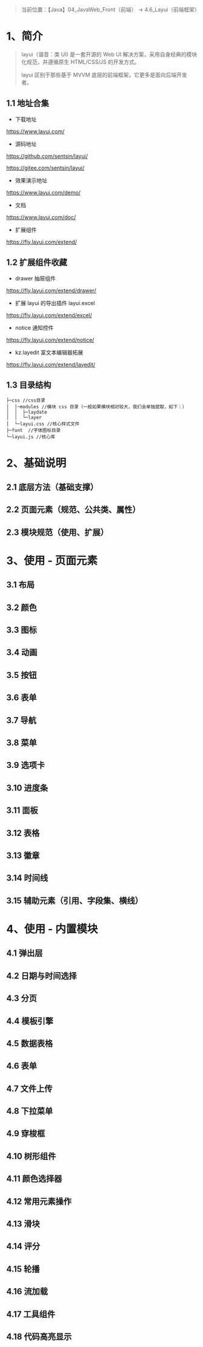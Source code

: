> 当前位置：【Java】04_JavaWeb_Front（前端） ->  4.6_Layui（前端框架）



# 1、简介

>layui（谐音：类 UI) 是一套开源的 Web UI 解决方案，采用自身经典的模块化规范，并遵循原生 HTML/CSS/JS 的开发方式。
>
>layui 区别于那些基于 MVVM 底层的前端框架，它更多是面向后端开发者。



## 1.1 地址合集

- 下载地址

https://www.layui.com/

- 源码地址

https://github.com/sentsin/layui/

https://gitee.com/sentsin/layui/

- 效果演示地址

https://www.layui.com/demo/

- 文档

https://www.layui.com/doc/

- 扩展组件

https://fly.layui.com/extend/



## 1.2 扩展组件收藏

- drawer 抽屉组件

https://fly.layui.com/extend/drawer/

- 扩展 layui 的导出插件 layui.excel 

https://fly.layui.com/extend/excel/

- notice 通知控件

https://fly.layui.com/extend/notice/

- kz.layedit 富文本编辑器拓展

https://fly.layui.com/extend/layedit/



## 1.3 目录结构

```
├─css //css目录
│  │─modules //模块 css 目录（一般如果模块相对较大，我们会单独提取，如下：）
│  │  ├─laydate
│  │  └─layer
│  └─layui.css //核心样式文件
├─font  //字体图标目录
└─layui.js //核心库
```



# 2、基础说明

## 2.1 底层方法（基础支撑）

## 2.2 页面元素（规范、公共类、属性）

## 2.3 模块规范（使用、扩展）



# 3、使用  - 页面元素

## 3.1 布局

## 3.2 颜色

## 3.3 图标

## 3.4 动画

## 3.5 按钮

## 3.6 表单

## 3.7 导航

## 3.8 菜单

## 3.9 选项卡

## 3.10 进度条

## 3.11 面板

## 3.12 表格

## 3.13 徽章

## 3.14 时间线

## 3.15 辅助元素（引用、字段集、横线）



# 4、使用  - 内置模块

## 4.1 弹出层

## 4.2 日期与时间选择

## 4.3 分页

## 4.4 模板引擎

## 4.5 数据表格

## 4.6 表单

## 4.7 文件上传

## 4.8 下拉菜单

## 4.9 穿梭框

## 4.10 树形组件

## 4.11 颜色选择器

## 4.12 常用元素操作

## 4.13 滑块

## 4.14 评分

## 4.15 轮播

## 4.16 流加载

## 4.17 工具组件

## 4.18 代码高亮显示



